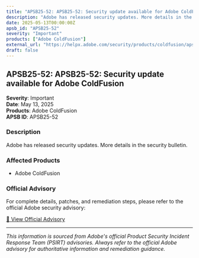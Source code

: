 ```yaml
---
title: "APSB25-52: APSB25-52: Security update available for Adobe ColdFusion"
description: "Adobe has released security updates. More details in the security bulletin."
date: 2025-05-13T00:00:00Z
apsb_id: "APSB25-52"
severity: "Important"
products: ["Adobe ColdFusion"]
external_url: "https://helpx.adobe.com/security/products/coldfusion/apsb25-52.html"
draft: false
---
```


## APSB25-52: APSB25-52: Security update available for Adobe ColdFusion

**Severity**: Important  
**Date**: May 13, 2025  
**Products**: Adobe ColdFusion  
**APSB ID**: APSB25-52

### Description

Adobe has released security updates. More details in the security bulletin.

### Affected Products

- Adobe ColdFusion


### Official Advisory

For complete details, patches, and remediation steps, please refer to the official Adobe security advisory:

[🔗 View Official Advisory](https://helpx.adobe.com/security/products/coldfusion/apsb25-52.html)

---

*This information is sourced from Adobe's official Product Security Incident Response Team (PSIRT) advisories. Always refer to the official Adobe advisory for authoritative information and remediation guidance.*
